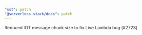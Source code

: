 ```yaml
---
"sst": patch
"@serverless-stack/docs": patch
---
```


Reduced IOT message chunk size to fix Live Lambda bug (#2723)
